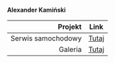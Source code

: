**Alexander Kamiński**


| Projekt | Link |
|-----:|---------------|
| Serwis samochodowy | <a href="https://alexkaminskii.github.io/Projekt%20Serwis%20Samochodowy/index.html">Tutaj</a>    |
| Galeria            | <a href="https://alexkaminskii.github.io/Galeria/index.html">Tutaj</a>                            |
